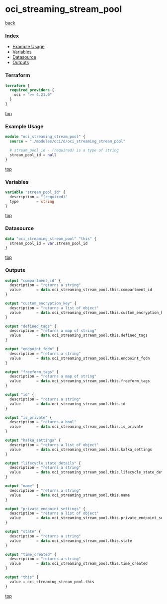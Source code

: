 # oci_streaming_stream_pool

[back](../oci.md)

### Index

- [Example Usage](#example-usage)
- [Variables](#variables)
- [Datasource](#datasource)
- [Outputs](#outputs)

### Terraform

```terraform
terraform {
  required_providers {
    oci = ">= 4.21.0"
  }
}
```

[top](#index)

### Example Usage

```terraform
module "oci_streaming_stream_pool" {
  source = "./modules/oci/d/oci_streaming_stream_pool"

  # stream_pool_id - (required) is a type of string
  stream_pool_id = null
}
```

[top](#index)

### Variables

```terraform
variable "stream_pool_id" {
  description = "(required)"
  type        = string
}
```

[top](#index)

### Datasource

```terraform
data "oci_streaming_stream_pool" "this" {
  stream_pool_id = var.stream_pool_id
}
```

[top](#index)

### Outputs

```terraform
output "compartment_id" {
  description = "returns a string"
  value       = data.oci_streaming_stream_pool.this.compartment_id
}

output "custom_encryption_key" {
  description = "returns a list of object"
  value       = data.oci_streaming_stream_pool.this.custom_encryption_key
}

output "defined_tags" {
  description = "returns a map of string"
  value       = data.oci_streaming_stream_pool.this.defined_tags
}

output "endpoint_fqdn" {
  description = "returns a string"
  value       = data.oci_streaming_stream_pool.this.endpoint_fqdn
}

output "freeform_tags" {
  description = "returns a map of string"
  value       = data.oci_streaming_stream_pool.this.freeform_tags
}

output "id" {
  description = "returns a string"
  value       = data.oci_streaming_stream_pool.this.id
}

output "is_private" {
  description = "returns a bool"
  value       = data.oci_streaming_stream_pool.this.is_private
}

output "kafka_settings" {
  description = "returns a list of object"
  value       = data.oci_streaming_stream_pool.this.kafka_settings
}

output "lifecycle_state_details" {
  description = "returns a string"
  value       = data.oci_streaming_stream_pool.this.lifecycle_state_details
}

output "name" {
  description = "returns a string"
  value       = data.oci_streaming_stream_pool.this.name
}

output "private_endpoint_settings" {
  description = "returns a list of object"
  value       = data.oci_streaming_stream_pool.this.private_endpoint_settings
}

output "state" {
  description = "returns a string"
  value       = data.oci_streaming_stream_pool.this.state
}

output "time_created" {
  description = "returns a string"
  value       = data.oci_streaming_stream_pool.this.time_created
}

output "this" {
  value = oci_streaming_stream_pool.this
}
```

[top](#index)